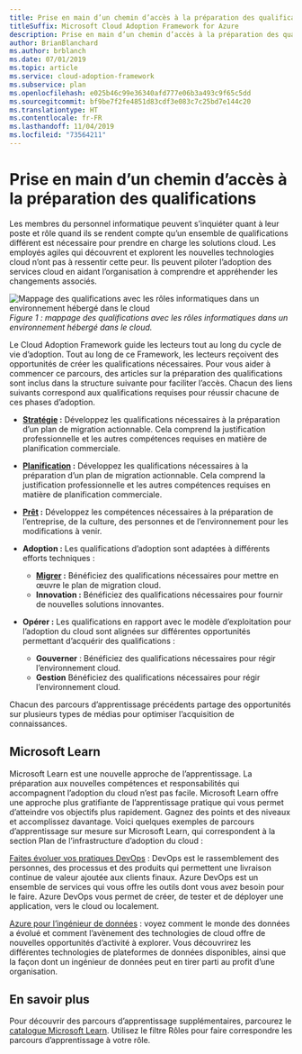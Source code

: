 ```yaml
---
title: Prise en main d’un chemin d’accès à la préparation des qualifications
titleSuffix: Microsoft Cloud Adoption Framework for Azure
description: Prise en main d’un chemin d’accès à la préparation des qualifications
author: BrianBlanchard
ms.author: brblanch
ms.date: 07/01/2019
ms.topic: article
ms.service: cloud-adoption-framework
ms.subservice: plan
ms.openlocfilehash: e025b46c99e36340afd777e06b3a493c9f65c5dd
ms.sourcegitcommit: bf9be7f2fe4851d83cdf3e083c7c25bd7e144c20
ms.translationtype: HT
ms.contentlocale: fr-FR
ms.lasthandoff: 11/04/2019
ms.locfileid: "73564211"
---
```

# <a name="getting-started-on-a-skills-readiness-path"></a>Prise en main d’un chemin d’accès à la préparation des qualifications

Les membres du personnel informatique peuvent s’inquiéter quant à leur poste et rôle quand ils se rendent compte qu’un ensemble de qualifications différent est nécessaire pour prendre en charge les solutions cloud. Les employés agiles qui découvrent et explorent les nouvelles technologies cloud n’ont pas à ressentir cette peur. Ils peuvent piloter l’adoption des services cloud en aidant l’organisation à comprendre et appréhender les changements associés.

![Mappage des qualifications avec les rôles informatiques dans un environnement hébergé dans le cloud ](../_images/skills-guidance.png)
*Figure 1 : mappage des qualifications avec les rôles informatiques dans un environnement hébergé dans le cloud.*

Le Cloud Adoption Framework guide les lecteurs tout au long du cycle de vie d’adoption. Tout au long de ce Framework, les lecteurs reçoivent des opportunités de créer les qualifications nécessaires. Pour vous aider à commencer ce parcours, des articles sur la préparation des qualifications sont inclus dans la structure suivante pour faciliter l’accès. Chacun des liens suivants correspond aux qualifications requises pour réussir chacune de ces phases d’adoption.

- **[Stratégie](../strategy/suggested-skills.md) :** Développez les qualifications nécessaires à la préparation d’un plan de migration actionnable. Cela comprend la justification professionnelle et les autres compétences requises en matière de planification commerciale.
- **[Planification](./suggested-skills.md) :** Développez les qualifications nécessaires à la préparation d’un plan de migration actionnable. Cela comprend la justification professionnelle et les autres compétences requises en matière de planification commerciale.
- **[Prêt](../ready/suggested-skills.md) :** Développez les compétences nécessaires à la préparation de l’entreprise, de la culture, des personnes et de l’environnement pour les modifications à venir.

- **Adoption :** Les qualifications d’adoption sont adaptées à différents efforts techniques :
  - **[Migrer](../migrate/expanded-scope/suggested-skills.md) :** Bénéficiez des qualifications nécessaires pour mettre en œuvre le plan de migration cloud.
  - **Innovation :** Bénéficiez des qualifications nécessaires pour fournir de nouvelles solutions innovantes.

- **Opérer :** Les qualifications en rapport avec le modèle d’exploitation pour l’adoption du cloud sont alignées sur différentes opportunités permettant d’acquérir des qualifications :
  - **Gouverner** : Bénéficiez des qualifications nécessaires pour régir l’environnement cloud.
  - **Gestion** Bénéficiez des qualifications nécessaires pour régir l’environnement cloud.

Chacun des parcours d’apprentissage précédents partage des opportunités sur plusieurs types de médias pour optimiser l’acquisition de connaissances.

## <a name="microsoft-learn"></a>Microsoft Learn

Microsoft Learn est une nouvelle approche de l’apprentissage. La préparation aux nouvelles compétences et responsabilités qui accompagnent l’adoption du cloud n’est pas facile. Microsoft Learn offre une approche plus gratifiante de l’apprentissage pratique qui vous permet d’atteindre vos objectifs plus rapidement. Gagnez des points et des niveaux et accomplissez davantage.
Voici quelques exemples de parcours d’apprentissage sur mesure sur Microsoft Learn, qui correspondent à la section Plan de l’infrastructure d’adoption du cloud :

[Faites évoluer vos pratiques DevOps](https://docs.microsoft.com/learn/paths/evolve-your-devops-practices) : DevOps est le rassemblement des personnes, des processus et des produits qui permettent une livraison continue de valeur ajoutée aux clients finaux. Azure DevOps est un ensemble de services qui vous offre les outils dont vous avez besoin pour le faire. Azure DevOps vous permet de créer, de tester et de déployer une application, vers le cloud ou localement.

[Azure pour l’ingénieur de données](https://docs.microsoft.com/learn/paths/azure-for-the-data-engineer) : voyez comment le monde des données a évolué et comment l’avènement des technologies de cloud offre de nouvelles opportunités d’activité à explorer. Vous découvrirez les différentes technologies de plateformes de données disponibles, ainsi que la façon dont un ingénieur de données peut en tirer parti au profit d’une organisation.

## <a name="learn-more"></a>En savoir plus

Pour découvrir des parcours d’apprentissage supplémentaires, parcourez le [catalogue Microsoft Learn](https://docs.microsoft.com/learn/browse). Utilisez le filtre Rôles pour faire correspondre les parcours d’apprentissage à votre rôle.
